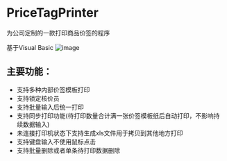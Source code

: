 # PriceTagPrinter
为公司定制的一款打印商品价签的程序

基于Visual Basic
![image](https://github.com/flysafely/Django-Pyhton-NagetiveWeb-Beta/blob/master/ep.jpg)
## 主要功能：
- 支持多种内部价签模板打印
- 支持锁定核价员
- 支持批量输入后统一打印
- 支持同步打印功能(待打印数量合计满一张价签模板纸后自动打印，不影响持续数据输入)
- 未连接打印机状态下支持生成xls文件用于拷贝到其他地方打印
- 支持键盘输入不使用鼠标点击
- 支持批量删除或者单条待打印数据删除
